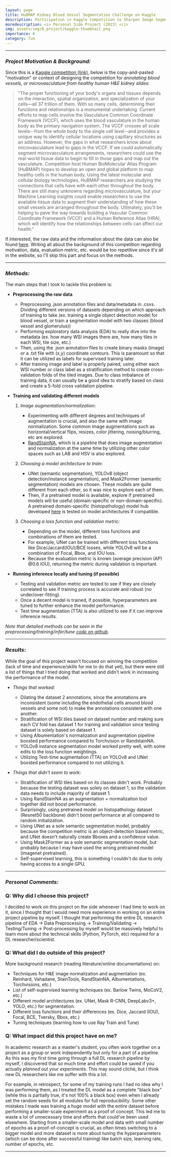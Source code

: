 ```yaml
---
layout: page
title: HuBMAP Kidney Blood Vessel Segmentation Challenge on Kaggle 
description: Participation in Kaggle Competition to Sharpen Image Segmentation Technique 
moredescription: <i> Personal Side Project (2023) </i>
img: assets/img/6_project/kaggle-thumbnail.png
importance: 6
category: fun
---
```


---

### ***Project Motivation & Background:***

Since this is a [Kaggle competition (link)](https://www.kaggle.com/competitions/hubmap-hacking-the-human-vasculature/overview), below is the copy-and-pasted "motivation" or context of designing the competition for *annotating blood vessels, or microvasculature from healthy human 
H&E kidney slides*:

<blockquote>
"The proper functioning of your body's organs and tissues depends on the interaction, spatial organization, and specialization of your cells—all 37 trillion of them. With so many cells, determining their functions and relationships is a monumental undertaking.
Current efforts to map cells involve the Vasculature Common Coordinate Framework (VCCF), which uses the blood vasculature in the human body as the primary navigation system. The VCCF crosses all scale levels--from the whole body to the single cell level--and provides a unique way to identify cellular locations using capillary structures as an address. 
However, the gaps in what researchers know about microvasculature lead to gaps in the VCCF. If we could automatically segment microvasculature arrangements, researchers could use the real-world tissue data to begin to fill in those gaps and map out the vasculature.
Competition host Human BioMolecular Atlas Program (HuBMAP) hopes to develop an open and global platform to map healthy cells in the human body. Using the latest molecular and cellular biology technologies, HuBMAP researchers are studying the connections that cells have with each other throughout the body.
There are still many unknowns regarding microvasculature, but your Machine Learning insights could enable researchers to use the available tissue data to augment their understanding of how these small vessels are arranged throughout the body. Ultimately, you'll be helping to pave the way towards building a 
Vascular Common Coordinate Framework (VCCF) and a Human Reference Atlas (HRA), which will identify how the relationships between cells can affect our health."
</blockquote>

If interested, the raw data and the information about the data can also be found [here](https://www.kaggle.com/competitions/hubmap-hacking-the-human-vasculature/data).
Writing all about the background of this competition regarding motivation, data, evaluation metric, etc. would be too repetitive since it's all in the website, so I'll skip this part and focus on the 
methods.

---

### ***Methods:***

The main steps that I took to tackle this problem is: 
<br>
* **Preprocessing the raw data**
    - Preprocessing .json annotation files and data/metadata in .csvs. Dividing different versions of datasets depending on which approach of training to take
    (ex. training a single object detection model for blood vessel, or train a segmentation model with two classes (blood vessel and glomerulus))
    - Performing exploratory data analysis (EDA) to really dive into the metadata (ex. how many WSI images there are, how many tiles in each WSI, tile size, etc.)
    - Then, using the .json annotation files to create binary masks (image) or a .txt file with (x,y) coordinate contours. This is paramount so that it can be utilized as labels for supervised training later.
    - After training image and label is properly paired, using either each WSI number or class label as a stratification method to create cross-validation folds of the tiled images. Due to class
    imbalance of training data, it can usually be a good idea to stratify based on class and create a 5-fold cross validation pipeline.

* **Training and validating different models**
    1. *Image augmentation/normalization:*
        - Experimenting with different degrees and techniques of augmentation is crucial, and also the same with image normalization. Some common image augmentations such as horizontal/vertical flips,
        resizes, color jittering, noising/blurring, etc are explored. 
        - [RandStainNA](https://arxiv.org/abs/2206.12694), which is a pipeline that does image augmentation and normalization at the same time by utilizing other color spaces such as LAB and HSV is also
        explored.

    2. *Choosing a model architecture to train:*
        - UNet (semantic segmentation), YOLOv8 (object detection/instance segmentation), and Mask2Former (semantic segmentation) models are chosen. These models are quite different from each other, so it was nice to explore each of them. 
        - Then, if a pretrained model is available, explore if pretrained models will be useful (domain-specific or non-domain-specific). A pretrained domain-specific (histopathology) model hub developed [here](https://github.com/lunit-io/benchmark-ssl-pathology) is tested on model architectures if compatible.
    3. *Choosing a loss function and validation metric:*
        - Depending on the model, different loss functions and combinations of them are tested. 
        - For example, UNet can be trained with different loss functions like Dice/Jaccard(IOU)/BCE losses, while YOLOv8 will be a combination of Focal, Bbox, and IOU loss. 
        - Because the evaluation metric is known (average precision (AP) @0.6 IOU), returning the metric during validation is important.
     
* **Running inference locally and tuning (if possible)**
    - Testing and validation metric are tested to see if they are closely correlated to see if training process is accurate and robust (no under/over-fitting).
    - Once a decent model is trained, if possible, hyperparameters are tuned to further enhance the model performance.
    - Test time augmentation (TTA) is also utilized to see if it can improve inference results.

*Note that detailed methods can be seen in the preprocessing/training/infer/tune [code on github](https://github.com/chokevin8/Kaggle-hubmap).*

---

### ***Results:***

While the goal of this project wasn't focused on winning the competition (lack of time and experience/skills for me to do that yet), but there were
still a list of things that I tried doing that worked and didn't work in increasing the performance of the model. 

- *Things that worked:*
    - Dilating the dataset 2 annotations, since the annotations are inconsistent (some including the endothelial cells around blood vessels and some not) to make the annotations consistent with one another. 
    - Stratification of WSI tiles based on dataset number and making sure each CV fold has dataset 1 for training and validation since testing dataset is solely based on dataset 1. 
    - Using Albumentation's normalization and augmentation pipeline boosted performance compared to Torchvision or RandstainNA.
    - YOLOv8 instance segmentation model worked pretty well, with some edits to the loss function weightings. 
    - Utilizing Test-time augmentation (TTA) on YOLOv8 and UNet boosted performance compared to not utilizing it. 

- *Things that didn't seem to work:*
    - Stratification of WSI tiles based on its classes didn't work. Probably because the testing dataset was solely on dataset 1, so the validation data needs to include majority of dataset 1.
    - Using RandStainNA as an augmentation + normalization tool together did not boost performance.
    - Surprisingly, using pretrained model on histopathology dataset (Resnet50 backbone) didn't boost performance at all compared to random initialization.
    - Using UNet as a sole semantic segmentation model, probably because the competition metric is an object-detection based metric, and UNet doesn't naturally create Bboxes and a confidence value. 
    - Using Mask2Former as a sole semantic segmentation model, but probably because I may have used the wrong pretrained model (imagenet pretrained).
    - Self-supervised learning, this is something I couldn't do due to only having access to a single GPU.

---

### ***Personal Comments:***

### Q: Why did I choose this project? ###
I decided to work on this project on the side whenever I had time to work on it, since I thought that I would need more experience in working on an entire project pipeline by myself. I thought that performing the entire DL research pipeline of
EDA -> Data Preprocessing -> Training/Validating -> Testing/Tuning -> Post-processing by myself would be massively helpful to learn more about the technical skills (Python, PyTorch, etc) required for a DL researcher/scientist.

### Q: What did I do outside of this project? ###
More background research (reading literature/online documentations) on:
- Techniques for H&E image normalization and augmentation (ex. Reinhard, Vahadane, StainTools, RandStainNA, Albumentations, Torchvisions, etc.)
- List of self-supervised learning techniques (ex. Barlow Twins, MoCoV2, etc.)
- Different model architectures (ex. UNet, Mask R-CNN, DeepLabv3+, YOLO, etc.) for segmentation.
- Different loss functions and their differences (ex. Dice, Jaccard (IOU), Focal, BCE, Tversky, Bbox, etc.)
- Tuning techniques (learning how to use Ray Train and Tune)

### Q: What impact did this project have on me? ###

In academic research as a master's student, you often work together on a project as a group or work independently but only for a part of a pipeline. As this was my first time going through a full DL research pipeline by myself,
I discovered that so much time and effort could be saved if you actually *planned out your experiments*. This may sound cliché, but I think new DL researchers like me suffer with this a lot. 

For example, in retrospect, for some of my training runs 
I had no idea why I was performing them, as I treated the DL model as a complete "black box" (while this is partially true, it's not 100% a black box) even when I already set the random seeds for all modules for full reproducibility. Some other mistakes I made 
was training a huge model with the entire dataset before performing a smaller-scale experiment as a proof of concept. This led me to waste a lot of unnecessary time and efforts that could've been used elsewhere. Starting from a smaller-scale model and data with small number of epochs as a proof-of-concept is crucial, 
as often times switching to a bigger model and more dataset is more about tuning the hyperparameters (which can be done after successful training) like batch size, learning rate, number of epochs, etc. 

---